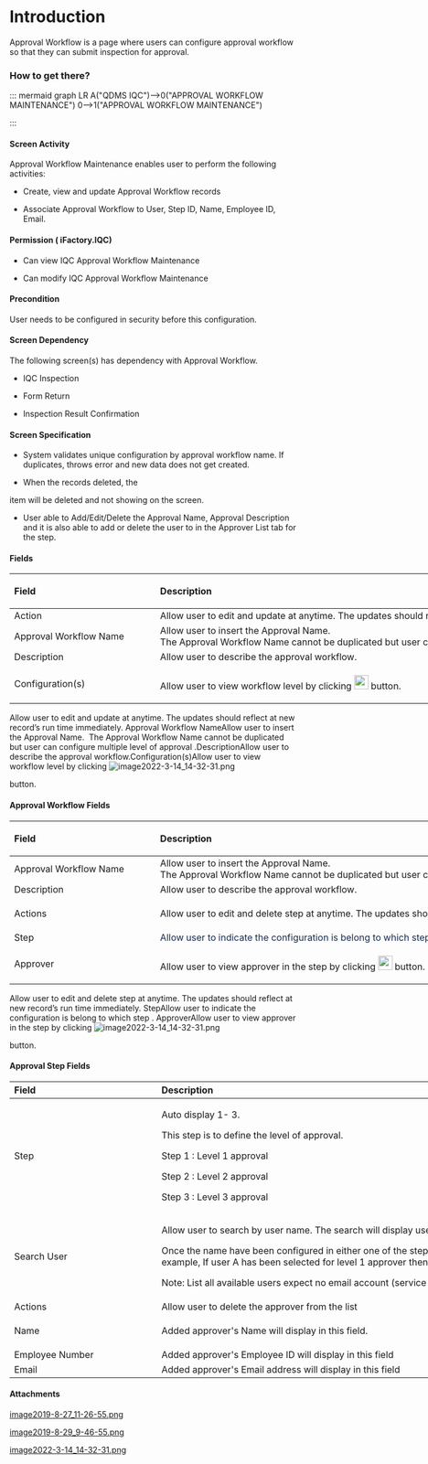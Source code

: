 # Introduction

Approval Workflow is a page where users can configure approval workflow so that they can submit inspection for approval.


### **How to get there?** 



::: mermaid
graph LR
A("QDMS IQC")-->0("APPROVAL WORKFLOW MAINTENANCE")
0-->1("APPROVAL WORKFLOW MAINTENANCE")

:::


#### **Screen Activity** 


Approval Workflow Maintenance enables user to perform the following activities:

- Create, view and update Approval Workflow records


- Associate Approval Workflow to User, Step ID, Name, Employee ID, Email.



#### **Permission ( iFactory.IQC)** 



- Can view IQC Approval Workflow Maintenance


- Can modify IQC Approval Workflow Maintenance



#### **Precondition** 


User needs to be configured in security before this configuration.


#### **Screen Dependency** 


The following screen(s) has dependency with Approval Workflow.

- IQC Inspection

- Form Return

- Inspection Result Confirmation


#### **Screen Specification** 



- System validates unique
configuration by approval workflow name. If duplicates, throws error and new data does not get created.

- When the records deleted, the

item will be
deleted and not showing on the screen.

- User able to Add/Edit/Delete the Approval Name, Approval Description and it is also able to add or delete the user to in the Approver List tab for the step.



#### **Fields** 


<table class="relative-table wrapped confluenceTable" style="width: 1373.0px;"><colgroup><col style="width: 255.359px;" /><col style="width: 1116.64px;" /></colgroup><thead><tr><th style="text-align: left;" class="confluenceTh"><p>Field</p></th><th style="text-align: left;" class="confluenceTh"><p>Description</p></th></tr></thead><tbody><tr><td style="text-align: left;" class="confluenceTd">Action</td><td style="text-align: left;" class="confluenceTd">Allow user to edit and update at anytime. The updates should reflect at new record's run time immediately.</td></tr><tr><td style="text-align: left;" class="confluenceTd">Approval Workflow Name</td><td style="text-align: left;" class="confluenceTd">Allow user to insert the Approval Name. <br />The Approval Workflow Name cannot be duplicated but user can configure multiple level of approval .</td></tr><tr><td style="text-align: left;" class="confluenceTd">Description</td><td style="text-align: left;" class="confluenceTd">Allow user to describe the approval workflow.</td></tr><tr><td style="text-align: left;" class="confluenceTd">Configuration(s)</td><td style="text-align: left;" colspan="1" class="confluenceTd"><div class="content-wrapper"><p>Allow user to view workflow level by clicking <span class="confluence-embedded-file-wrapper confluence-embedded-manual-size"><span class="confluence-embedded-file-wrapper confluence-embedded-manual-size"><img class="confluence-embedded-image confluence-thumbnail" width="25" src="https://dev.azure.com/jblprd/Production%20Systems-JGP/_apis/git/repositories/wiki-JGP iFactory/items?path=/.attachments/110919725.png&$format=octetStream" data-image-src="https://dev.azure.com/jblprd/Production%20Systems-JGP/_apis/git/repositories/wiki-JGP iFactory/items?path=/.attachments/110919725.png&$format=octetStream" data-unresolved-comment-count="0" data-linked-resource-id="110919725" data-linked-resource-version="1" data-linked-resource-type="attachment" data-linked-resource-default-alias="image2022-3-14-14-32-31.png" data-base-url="http://usplnd0wiki01:8090" data-linked-resource-content-type="image/png" data-linked-resource-container-id="110919721" data-linked-resource-container-version="3" /></span></span> button.</p></div></td></tr></tbody></table>

Allow user to edit and update at anytime. The updates should reflect at new record’s run time immediately.
Approval Workflow NameAllow user to insert the Approval Name. 
The Approval Workflow Name cannot be duplicated but user can configure multiple level of approval .DescriptionAllow user to describe the approval workflow.Configuration(s)Allow user to view workflow level by clicking 
![image2022-3-14_14-32-31.png](/.attachments/110919725.png)


button.


#### **Approval Workflow Fields** 


<table class="relative-table wrapped confluenceTable" style="width: 1373.0px;"><colgroup><col style="width: 255.359px;" /><col style="width: 1116.64px;" /></colgroup><thead><tr><th style="text-align: left;" class="confluenceTh"><p>Field</p></th><th style="text-align: left;" class="confluenceTh"><p>Description</p></th></tr></thead><tbody><tr><td style="text-align: left;" class="confluenceTd">Approval Workflow Name</td><td style="text-align: left;" class="confluenceTd">Allow user to insert the Approval Name. <br />The Approval Workflow Name cannot be duplicated but user can configure multiple level of approval .</td></tr><tr><td style="text-align: left;" class="confluenceTd">Description</td><td style="text-align: left;" class="confluenceTd">Allow user to describe the approval workflow.</td></tr><tr><td style="text-align: left;" class="confluenceTd">Actions</td><td style="text-align: left;" colspan="1" class="confluenceTd"><div class="content-wrapper"><p>Allow user to edit and delete step at anytime. The updates should reflect at new record's run time immediately.</p></div></td></tr><tr><td colspan="1" class="confluenceTd">Step</td><td colspan="1" class="confluenceTd"><span style="color: rgb(23,43,77);">Allow user to indicate the configuration is belong to which step</span><span style="color: rgb(23,43,77);">.</span></td></tr><tr><td colspan="1" class="confluenceTd">Approver</td><td colspan="1" class="confluenceTd"><div class="content-wrapper"><p>Allow user to view approver in the step by clicking <span class="confluence-embedded-file-wrapper confluence-embedded-manual-size"><span class="confluence-embedded-file-wrapper confluence-embedded-manual-size"><img class="confluence-embedded-image confluence-thumbnail" width="25" src="https://dev.azure.com/jblprd/Production%20Systems-JGP/_apis/git/repositories/wiki-JGP iFactory/items?path=/.attachments/110919725.png&$format=octetStream" data-image-src="https://dev.azure.com/jblprd/Production%20Systems-JGP/_apis/git/repositories/wiki-JGP iFactory/items?path=/.attachments/110919725.png&$format=octetStream" data-unresolved-comment-count="0" data-linked-resource-id="110919725" data-linked-resource-version="1" data-linked-resource-type="attachment" data-linked-resource-default-alias="image2022-3-14-14-32-31.png" data-base-url="http://usplnd0wiki01:8090" data-linked-resource-content-type="image/png" data-linked-resource-container-id="110919721" data-linked-resource-container-version="3" /></span></span> button.</p></div></td></tr></tbody></table>


Allow user to edit and delete step at anytime. The updates should reflect at new record’s run time immediately.
StepAllow user to indicate the configuration is belong to which step
.
ApproverAllow user to view approver in the step by clicking 
![image2022-3-14_14-32-31.png](/.attachments/110919725.png)


button.


#### **Approval Step Fields** 


<table class="relative-table wrapped confluenceTable" style="width: 1373.0px;"><thead><tr><th style="text-align: left;" class="confluenceTh">Field</th><th style="text-align: left;" class="confluenceTh">Description</th></tr></thead><colgroup><col style="width: 257.672px;" /><col style="width: 1114.33px;" /></colgroup><tbody><tr><td style="text-align: left;" colspan="1" class="confluenceTd">Step</td><td style="text-align: left;" colspan="1" class="confluenceTd"><p>Auto display 1- 3.</p><p><span>This step is to define the level of approval.</span></p><p><span>Step 1 : Level 1 approval</span></p><p><span>Step 2 : Level 2 approval</span></p><p><span>Step 3 : Level 3 approval</span></p></td></tr><tr><td style="text-align: left;" class="confluenceTd">Search User</td><td style="text-align: left;" class="confluenceTd"><p>Allow user to search by user name. The search will display user name, NTID and email.</p><p>Once the name have been configured in either one of the step, system is not going to allow the user name again against different level. So for example, If user A has been selected for level 1 approver then system shouldn't allow user to select User A as approver for level 2 /3 approval.</p><p>Note: List all available users expect no email account (service account) through iFactory Security.</p></td></tr><tr><td style="text-align: left;" colspan="1" class="confluenceTd">Actions</td><td style="text-align: left;" colspan="1" class="confluenceTd">Allow user to delete the approver from the list</td></tr><tr><td style="text-align: left;" colspan="1" class="confluenceTd">Name</td><td style="text-align: left;" colspan="1" class="confluenceTd"><p>Added approver's Name will display in this field.</p></td></tr><tr><td style="text-align: left;" colspan="1" class="confluenceTd">Employee Number</td><td style="text-align: left;" colspan="1" class="confluenceTd">Added approver's Employee ID will display in this field</td></tr><tr><td style="text-align: left;" colspan="1" class="confluenceTd">Email</td><td style="text-align: left;" colspan="1" class="confluenceTd">Added approver's Email address will display in this field</td></tr></tbody></table>



#### Attachments

[image2019-8-27_11-26-55.png](/.attachments/110919723.png)
[image2019-8-29_9-46-55.png](/.attachments/110919724.png)
[image2022-3-14_14-32-31.png](/.attachments/110919725.png)
